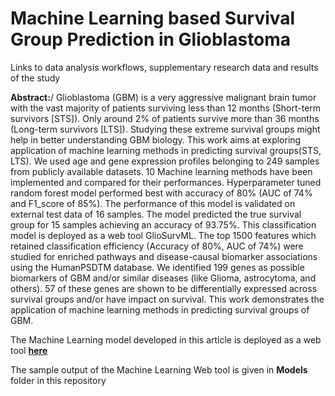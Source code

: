 # Machine Learning based Survival Group Prediction in Glioblastoma
Links to data analysis workflows, supplementary research data and results of the study

**Abstract:**/ 
Glioblastoma (GBM) is a very aggressive malignant brain tumor with the vast majority of patients surviving less than 12 months (Short-term survivors [STS]). Only around 2% of patients survive more than 36 months (Long-term survivors [LTS]). Studying these extreme survival groups might help in better understanding GBM biology. This work aims at exploring application of machine learning methods in predicting survival groups(STS, LTS). We used age and gene expression profiles belonging to 249 samples from publicly available datasets. 10 Machine learning methods have been implemented and compared for their performances. Hyperparameter tuned random forest model performed best with accuracy of 80% (AUC of 74% and F1_score of 85%). The performance of this model is validated on external test data of 16 samples. The model predicted the true survival group for 15 samples achieving an accuracy of 93.75%. This classification model is deployed as a web tool GlioSurvML. The top 1500 features which retained classification efficiency (Accuracy of 80%, AUC of 74%) were studied for enriched pathways and disease-causal biomarker associations using the HumanPSDTM database. We identified 199 genes as possible biomarkers of GBM and/or similar diseases (like Glioma, astrocytoma, and others). 57 of these genes are shown to be differentially expressed across survival groups and/or have impact on survival. This work demonstrates the application of machine learning methods in predicting survival groups of GBM. 


The Machine Learning model developed in this article is deployed as a web tool **[here](https://bkltest.genexplain.com/)**

The sample output of the Machine Learning Web tool is given in **Models** folder in this repository 


